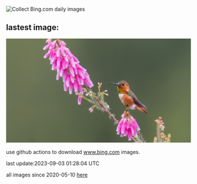 ![Collect Bing.com daily images](https://github.com/counter2015/bing-daily-images/workflows/Collect%20Bing.com%20daily%20images/badge.svg)
## lastest image:
![](images/TinyHummer.jpg)

use github actions to download www.bing.com images.

last update:2023-09-03 01:28:04 UTC

all images since 2020-05-10 [here](https://github.com/counter2015/bing-daily-images/tree/master/images) 
